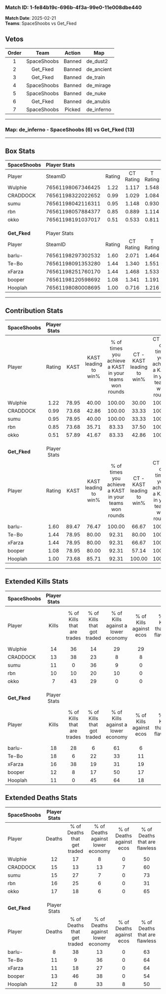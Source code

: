 ### Match ID: 1-fe84b19c-696b-4f3a-99e0-11e008dbe440  
**Match Date**: 2025-02-21  
**Teams**: SpaceShoobs vs Get_Fked  

## Vetos  

| Order | Team | Action | Map |
| :---: | :--: | :----: | --- |
| 1 | SpaceShoobs | Banned | de_dust2 |
| 2 | Get_Fked | Banned | de_ancient |
| 3 | Get_Fked | Banned | de_train |
| 4 | SpaceShoobs | Banned | de_mirage |
| 5 | SpaceShoobs | Banned | de_nuke |
| 6 | Get_Fked | Banned | de_anubis |
| 7 | SpaceShoobs | Picked | de_inferno |

---  

### **Map**: de_inferno - SpaceShoobs (6) vs Get_Fked (13)  
---  

## Box Stats  

| **SpaceShoobs** | Player Stats      |        |           |          |       |       |       |         |        |      |     |
| :- | :- | :-: | :-: | :-: | :-: | :-: | :-: | :-: | :-: | :-: | :-: |
| Player          | SteamID           | Rating | CT Rating | T Rating | KAST  |  ADR  | Kills | Assists | Deaths | K/D  | HS% |
| Wulphie         | 76561198067346425 |  1.22  |   1.117   |  1.548   | 78.95 | 83.5  |  14   |    2    |   12   | 1.17 | 71  |
| CRADDOCK        | 76561198322022652 |  0.99  |   1.029   |  1.084   | 73.68 | 66.4  |  13   |    2    |   15   | 0.87 | 46  |
| sumu            | 76561198042116311 |  0.95  |   1.148   |  0.930   | 78.95 | 63.8  |  11   |    6    |   15   | 0.73 | 36  |
| rbn             | 76561198057884377 |  0.85  |   0.889   |  1.114   | 73.68 | 69.4  |  10   |    5    |   16   | 0.63 | 40  |
| okko            | 76561198191037017 |  0.51  |   0.533   |  0.811   | 57.89 | 49.9  |   7   |    5    |   17   | 0.41 | 71  |
|                 |                   |        |           |          |       |       |       |         |        |      |     |
|                 |                   |        |           |          |       |       |       |         |        |      |     |
|                 |                   |        |           |          |       |       |       |         |        |      |     |
| **Get_Fked**    | Player Stats      |        |           |          |       |       |       |         |        |      |     |
| Player          | SteamID           | Rating | CT Rating | T Rating | KAST  |  ADR  | Kills | Assists | Deaths | K/D  | HS% |
| barlu-          | 76561198297302532 |  1.60  |   2.071   |  1.464   | 89.47 | 85.9  |  18   |    3    |   8    | 2.25 | 22  |
| Te-Bo           | 76561198091353280 |  1.44  |   1.340   |  1.551   | 78.95 | 88.7  |  18   |    2    |   11   | 1.64 | 27  |
| xFarza          | 76561198251760170 |  1.44  |   1.468   |  1.533   | 78.95 | 106.4 |  16   |    9    |   11   | 1.45 | 62  |
| booper          | 76561198120598692 |  1.08  |   1.341   |  1.191   | 78.95 | 69.1  |  12   |    7    |   13   | 0.92 | 50  |
| Hooplah         | 76561198080008695 |  1.00  |   0.716   |  1.216   | 73.68 | 65.0  |  11   |    6    |   12   | 0.92 | 81  |
---  

## Contribution Stats  

| **SpaceShoobs** | Player Stats |       |                      |                                                        |                           |                                                             |                          |                                                            |
| :- | :-: | :-: | :-: | :-: | :-: | :-: | :-: | :-: |
| Player          |    Rating    | KAST  | KAST leading to win% | % of times you achieve a KAST in your teams won rounds | CT - KAST leading to win% | CT - % of times you achieve a KAST in your teams won rounds | T - KAST leading to win% | T - % of times you achieve a KAST in your teams won rounds |
| Wulphie         |     1.22     | 78.95 |        40.00         |                         100.00                         |           30.00           |                           100.00                            |          60.00           |                           100.00                           |
| CRADDOCK        |     0.99     | 73.68 |        42.86         |                         100.00                         |           33.33           |                           100.00                            |          60.00           |                           100.00                           |
| sumu            |     0.95     | 78.95 |        40.00         |                         100.00                         |           33.33           |                           100.00                            |          50.00           |                           100.00                           |
| rbn             |     0.85     | 73.68 |        35.71         |                         83.33                          |           37.50           |                           100.00                            |          33.33           |                           66.67                            |
| okko            |     0.51     | 57.89 |        41.67         |                         83.33                          |           42.86           |                           100.00                            |          40.00           |                           66.67                            |
|                 |              |       |                      |                                                        |                           |                                                             |                          |                                                            |
|                 |              |       |                      |                                                        |                           |                                                             |                          |                                                            |
|                 |              |       |                      |                                                        |                           |                                                             |                          |                                                            |
| **Get_Fked**    | Player Stats |       |                      |                                                        |                           |                                                             |                          |                                                            |
| Player          |    Rating    | KAST  | KAST leading to win% | % of times you achieve a KAST in your teams won rounds | CT - KAST leading to win% | CT - % of times you achieve a KAST in your teams won rounds | T - KAST leading to win% | T - % of times you achieve a KAST in your teams won rounds |
| barlu-          |     1.60     | 89.47 |        76.47         |                         100.00                         |           66.67           |                           100.00                            |          81.82           |                           100.00                           |
| Te-Bo           |     1.44     | 78.95 |        80.00         |                         92.31                          |           80.00           |                           100.00                            |          80.00           |                           88.89                            |
| xFarza          |     1.44     | 78.95 |        80.00         |                         92.31                          |           66.67           |                           100.00                            |          88.89           |                           88.89                            |
| booper          |     1.08     | 78.95 |        80.00         |                         92.31                          |           57.14           |                           100.00                            |          100.00          |                           88.89                            |
| Hooplah         |     1.00     | 73.68 |        85.71         |                         92.31                          |          100.00           |                           100.00                            |          80.00           |                           88.89                            |
---  

## Extended Kills Stats  

| **SpaceShoobs** | Player Stats |                            |                            |                                    |                         |                              |                                 |                                       |                    |           |
| :- | :-: | :-: | :-: | :-: | :-: | :-: | :-: | :-: | :-: | :-: |
| Player          |    Kills     | % of Kills that are trades | % of Kills that got traded | % of Kills against a lower economy | % of Kills against ecos | % of Kills that are flawless | % of Kills that are close duels | % of Kills that are assisted by flash | Pistol Round Kills | AWP Kills |
| Wulphie         |      14      |             36             |             14             |                 29                 |           29            |              57              |                7                |                   0                   |         0          |     2     |
| CRADDOCK        |      13      |             38             |             23             |                 8                  |            8            |              54              |               15                |                   0                   |         0          |     1     |
| sumu            |      11      |             0              |             36             |                 9                  |            0            |              91              |                0                |                   0                   |         7          |     2     |
| rbn             |      10      |             10             |             20             |                 10                 |            0            |              30              |               20                |                  10                   |         0          |     0     |
| okko            |      7       |             43             |             29             |                 0                  |            0            |              57              |                0                |                   0                   |         0          |     2     |
|                 |              |                            |                            |                                    |                         |                              |                                 |                                       |                    |           |
|                 |              |                            |                            |                                    |                         |                              |                                 |                                       |                    |           |
|                 |              |                            |                            |                                    |                         |                              |                                 |                                       |                    |           |
| **Get_Fked**    | Player Stats |                            |                            |                                    |                         |                              |                                 |                                       |                    |           |
| Player          |    Kills     | % of Kills that are trades | % of Kills that got traded | % of Kills against a lower economy | % of Kills against ecos | % of Kills that are flawless | % of Kills that are close duels | % of Kills that are assisted by flash | Pistol Round Kills | AWP Kills |
| barlu-          |      18      |             28             |             6              |                 61                 |            6            |              39              |                0                |                   6                   |         0          |     1     |
| Te-Bo           |      18      |             6              |             22             |                 33                 |           11            |              67              |                6                |                   0                   |         9          |     2     |
| xFarza          |      16      |             38             |             19             |                 31                 |           19            |              56              |               13                |                   6                   |         0          |     3     |
| booper          |      12      |             8              |             17             |                 50                 |           17            |              67              |                0                |                   0                   |         0          |     2     |
| Hooplah         |      11      |             0              |             45             |                 64                 |           18            |              55              |                0                |                   0                   |         0          |     0     |
## Extended Deaths Stats  

| **SpaceShoobs** | Player Stats |                             |                                   |                          |                               |                            |                           |               |
| :- | :-: | :-: | :-: | :-: | :-: | :-: | :-: | :-: |
| Player          |    Deaths    | % of Deaths that get traded | % of Deaths against lower economy | % of Deaths against ecos | % of Deaths that are flawless | % of Deaths that are close | % of Deaths while blinded | Deaths to AWP |
| Wulphie         |      12      |             17              |                 8                 |            0             |              50               |             8              |             0             |       1       |
| CRADDOCK        |      15      |             13              |                13                 |            7             |              60               |             7              |             0             |       2       |
| sumu            |      15      |             27              |                 7                 |            0             |              73               |             0              |             0             |       2       |
| rbn             |      16      |             25              |                 6                 |            0             |              31               |             0              |            13             |       1       |
| okko            |      17      |             18              |                 6                 |            0             |              65               |             6              |             0             |       3       |
|                 |              |                             |                                   |                          |                               |                            |                           |               |
|                 |              |                             |                                   |                          |                               |                            |                           |               |
|                 |              |                             |                                   |                          |                               |                            |                           |               |
| **Get_Fked**    | Player Stats |                             |                                   |                          |                               |                            |                           |               |
| Player          |    Deaths    | % of Deaths that get traded | % of Deaths against lower economy | % of Deaths against ecos | % of Deaths that are flawless | % of Deaths that are close | % of Deaths while blinded | Deaths to AWP |
| barlu-          |      8       |             38              |                13                 |            0             |              63               |             0              |             0             |       0       |
| Te-Bo           |      11      |              9              |                36                 |            0             |              64               |             0              |             0             |       3       |
| xFarza          |      11      |             18              |                27                 |            0             |              64               |             18             |             9             |       1       |
| booper          |      13      |             46              |                38                 |            0             |              54               |             8              |             0             |       1       |
| Hooplah         |      12      |              8              |                33                 |            8             |              50               |             17             |             0             |       2       |
